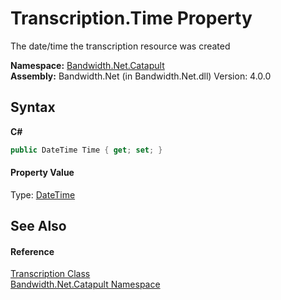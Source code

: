 ﻿# Transcription.Time Property 
 

The date/time the transcription resource was created

**Namespace:**&nbsp;<a href ="N_Bandwidth_Net_Catapult.md">Bandwidth.Net.Catapult</a><br />**Assembly:**&nbsp;Bandwidth.Net (in Bandwidth.Net.dll) Version: 4.0.0

## Syntax

**C#**<br />
``` C#
public DateTime Time { get; set; }
```


#### Property Value
Type: <a href="http://msdn2.microsoft.com/en-us/library/03ybds8y" target="_blank">DateTime</a>

## See Also


#### Reference
<a href ="T_Bandwidth_Net_Catapult_Transcription.md">Transcription Class</a><br /><a href ="N_Bandwidth_Net_Catapult.md">Bandwidth.Net.Catapult Namespace</a><br />